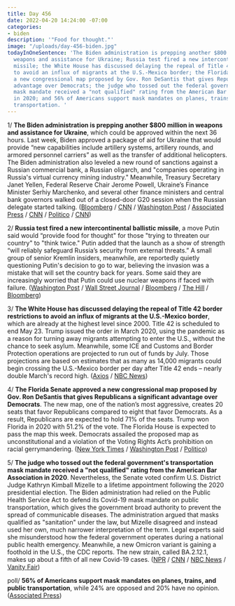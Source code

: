 ```yaml
---
title: Day 456
date: 2022-04-20 14:24:00 -07:00
categories:
- biden
description: '"Food for thought."'
image: "/uploads/day-456-biden.jpg"
todayInOneSentence: 'The Biden administration is prepping another $800 million in
  weapons and assistance for Ukraine; Russia test fired a new intercontinental ballistic
  missile; the White House has discussed delaying the repeal of Title 42 border restrictions
  to avoid an influx of migrants at the U.S.-Mexico border; the Florida Senate approved
  a new congressional map proposed by Gov. Ron DeSantis that gives Republicans a significant
  advantage over Democrats; the judge who tossed out the federal government''s transportation
  mask mandate received a "not qualified" rating from the American Bar Association
  in 2020; and 56% of Americans support mask mandates on planes, trains, and public
  transportation. '
---
```


1/ **The Biden administration is prepping another $800 million in weapons and assistance for Ukraine**, which could be approved within the next 36 hours. Last week, Biden approved a package of aid for Ukraine that would provide “new capabilities include artillery systems, artillery rounds, and armored personnel carriers” as well as the transfer of additional helicopters. The Biden administration also leveled a new round of sanctions against a Russian commercial bank, a Russian oligarch, and "companies operating in Russia's virtual currency mining industry." Meanwhile, Treasury Secretary Janet Yellen, Federal Reserve Chair Jerome Powell, Ukraine’s Finance Minister Serhiy Marchenko, and several other finance ministers and central bank governors walked out of a closed-door G20 session when the Russian delegate started talking. ([Bloomberg](https://www.bloomberg.com/news/articles/2022-04-20/biden-is-expected-to-send-ukraine-800-million-more-in-weapons?sref=MIBMEEoj) / [CNN](https://www.cnn.com/2022/04/19/politics/us-ukraine-military-assistance/) / [Washington Post](https://www.washingtonpost.com/us-policy/2022/04/20/ukraine-russia-g20-war/) / [Associated Press](https://apnews.com/article/russia-ukraine-business-europe-janet-yellen-g-20-summit-92c835b394325bae670e3d37d36594ec) / [CNN](https://www.cnn.com/2022/04/20/politics/janet-yellen-g20-finance-ministerial-protest/index.html) / [Politico](https://www.politico.com/news/2022/04/20/us-sanctions-russia-donbas-assault-00026625) / [CNN](https://www.cnn.com/2022/04/20/politics/us-russia-sanctions/index.html))

2/ **Russia test fired a new intercontinental ballistic missile**, a move Putin said would “provide food for thought" for those "trying to threaten our country" to "think twice." Putin added that the launch as a show of strength “will reliably safeguard Russia’s security from external threats.” A small group of senior Kremlin insiders, meanwhile, are reportedly quietly questioning Putin's decision to go to war, believing the invasion was a mistake that will set the country back for years. Some said they are increasingly worried that Putin could use nuclear weapons if faced with failure. ([Washington Post](https://www.washingtonpost.com/world/2022/04/20/russia-ukraine-war-news-mariupol-live-updates/) / [Wall Street Journal](https://www.wsj.com/articles/putin-oversees-test-launch-of-ballistic-missile-he-says-will-make-enemies-think-twice-11650482365) / [Bloomberg](https://www.bloomberg.com/news/articles/2022-04-20/putin-s-war-in-ukraine-has-russian-elites-fearing-global-isolation?sref=MIBMEEoj) / [The Hill](https://thehill.com/policy/defense/3274359-russia-test-launches-intercontinental-ballistic-missile-amid-war/) / [Bloomberg](https://www.bloomberg.com/news/articles/2022-04-20/russia-stages-test-of-nuclear-missile-in-warning-to-u-s-allies?sref=MIBMEEoj))

3/ **The White House has discussed delaying the repeal of Title 42 border restrictions to avoid an influx of migrants at the U.S.-Mexico border**, which are already at the highest level since 2000. Title 42 is scheduled to end May 23. Trump issued the order in March 2020, using the pandemic as a reason for turning away migrants attempting to enter the U.S., without the chance to seek asylum. Meanwhile, some ICE and Customs and Border Protection operations are projected to run out of funds by July. Those projections are based on estimates that as many as 14,000 migrants could begin crossing the U.S.-Mexico border per day after Title 42 ends – nearly double March's record high. ([Axios](https://www.axios.com/biden-title-42-pandemic-border-policy-repeal-bd1c033e-ac90-4c34-abd1-3f7c48a1c4a4.html) / [NBC News](https://www.nbcnews.com/politics/immigration/biden-admin-faces-budget-shortfall-border-covid-ban-lifts-migrants-sur-rcna25153))

4/ **The Florida Senate approved a new congressional map proposed by Gov. Ron DeSantis that gives Republicans a significant advantage over Democrats**. The new map, one of the nation’s most aggressive, creates 20 seats that favor Republicans compared to eight that favor Democrats. As a result, Republicans are expected to hold 71% of the seats. Trump won Florida in 2020 with 51.2% of the vote. The Florida House is expected to pass the map this week.  Democrats assailed the proposed map as unconstitutional and a violation of the Voting Rights Act’s prohibition on racial gerrymandering. ([New York Times](https://www.nytimes.com/2022/04/20/us/politics/florida-redistricting-maps-desantis.html) / [Washington Post](https://www.washingtonpost.com/politics/2022/04/20/biden-military-trump-tennessee/#link-YCECGKRISZEXFL63MGXGDGLIYQ) / [Politico](https://www.politico.com/news/2022/04/20/florida-congressional-map-gop-gains-00026588))

5/ **The judge who tossed out the federal government's transportation mask mandate received a "not qualified" rating from the American Bar Association in 2020**. Nevertheless, the Senate voted confirm U.S. District Judge Kathryn Kimball Mizelle to a lifetime appointment following the 2020 presidential election. The Biden administration had relied on the Public Health Service Act to defend its Covid-19 mask mandate on public transportation, which gives the government broad authority to prevent the spread of communicable diseases. The administration argued that masks qualified as "sanitation" under the law, but Mizelle disagreed and instead used her own, much narrower interpretation of the term. Legal experts said she misunderstood how the federal government operates during a national public health emergency. Meanwhile, a new Omicron variant is gaining a foothold in the U.S., the CDC reports. The new strain, called BA.2.12.1, makes up about a fifth of all new Covid-19 cases. ([NPR](https://www.npr.org/sections/health-shots/2022/04/19/1093641691/mask-mandate-judge-public-health-sanitation) / [CNN](https://www.cnn.com/2022/04/19/politics/who-is-judge-kathryn-kimball-mizelle-biden-mask-mandate/index.html) / [NBC News](https://www.nbcnews.com/health/health-news/new-omicron-variant-ba2-12-1-cdc-us-rcna24999) / [Vanity Fair](https://www.vanityfair.com/news/2022/04/this-trump-judge-was-found-not-qualified-then-she-axed-the-mask-mandate))

poll/ **56% of Americans support mask mandates on planes, trains, and public transportation**, while 24% are opposed and 20% have no opinion. ([Associated Press](https://apnews.com/article/covid-business-health-travel-lifestyle-df8d9d7e46db0b9a85e29ac762a41a51))